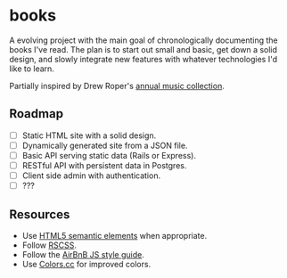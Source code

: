 # books
A evolving project with the main goal of chronologically documenting the books I've read. The plan is to start out small and basic, get down a solid design, and slowly integrate new features with whatever technologies I'd like to learn.

Partially inspired by Drew Roper's [annual music collection](http://2015.drewroper.com).

## Roadmap
- [ ] Static HTML site with a solid design.
- [ ] Dynamically generated site from a JSON file.
- [ ] Basic API serving static data (Rails or Express).
- [ ] RESTful API with persistent data in Postgres.
- [ ] Client side admin with authentication.
- [ ] ???

## Resources
- Use [HTML5 semantic elements](http://www.w3schools.com/html/html5_semantic_elements.asp) when appropriate.
- Follow [RSCSS](http://rscss.io/index.html).
- Follow the [AirBnB JS style guide](https://github.com/airbnb/javascript).
- Use [Colors.cc](http://clrs.cc) for improved colors.